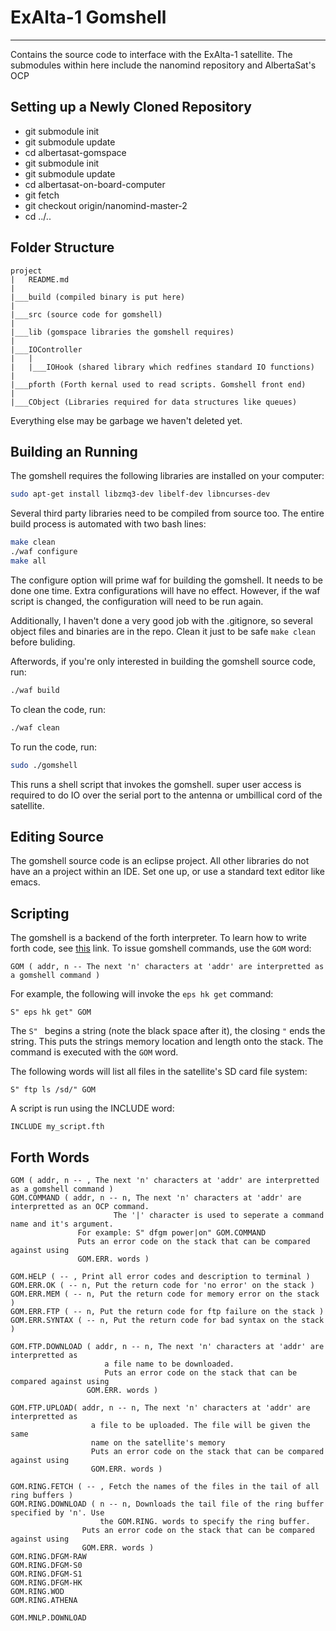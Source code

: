 # ExAlta-1 Gomshell
---

Contains the source code to interface with the ExAlta-1 satellite. The submodules within here include the nanomind repository and AlbertaSat's OCP 

## Setting up a Newly Cloned Repository

* git submodule init
* git submodule update
* cd albertasat-gomspace
* git submodule init
* git submodule update
* cd albertasat-on-board-computer
* git fetch
* git checkout origin/nanomind-master-2
* cd ../..

## Folder Structure

```
project
|   README.md
|
|___build (compiled binary is put here)
|
|___src (source code for gomshell)
|
|___lib (gomspace libraries the gomshell requires)
|
|___IOController
|   |
|   |___IOHook (shared library which redfines standard IO functions)
|
|___pforth (Forth kernal used to read scripts. Gomshell front end)
|
|___CObject (Libraries required for data structures like queues)
```

Everything else may be garbage we haven't deleted yet.

## Building an Running

The gomshell requires the following libraries are installed on your computer:

```bash
sudo apt-get install libzmq3-dev libelf-dev libncurses-dev
```

Several third party libraries need to be compiled from source too. The entire build process is automated
with two bash lines:

```bash
make clean
./waf configure
make all
```

The configure option will prime waf for building the gomshell. It needs to be done one time. Extra configurations will have no effect. However, if the waf script is changed, the configuration will need to be run again.

Additionally, I haven't done a very good job with the .gitignore, so several object files and binaries are in the repo. Clean it just to be safe ```make clean``` before buliding.

Afterwords, if you're only interested in building the gomshell source code, run:

```bash
./waf build
```

To clean the code, run:

```bash
./waf clean
```

To run the code, run:

```bash
sudo ./gomshell
```

This runs a shell script that invokes the gomshell. super user access is required to do IO over the serial port to the antenna or umbillical cord of the satellite.

## Editing Source

The gomshell source code is an eclipse project. All other libraries do not have an a project within an IDE. Set one up, or use a standard text editor like emacs.

## Scripting

The gomshell is a backend of the forth interpreter. To learn how to write forth code, see [this](http://www.softsynth.com/pforth/pf_tut.php) link. To issue gomshell commands, use the ```GOM``` word:

```forth
GOM ( addr, n -- The next 'n' characters at 'addr' are interpretted as a gomshell command )
```

For example, the following will invoke the ```eps hk get``` command:

```forth
S" eps hk get" GOM
```

The ```S" ``` begins a string (note the black space after it), the closing ```"``` ends the string. This puts the strings memory location and length onto the stack. The command is executed with the ```GOM``` word.

The following words will list all files in the satellite's SD card file system:

```forth
S" ftp ls /sd/" GOM
```

A script is run using the INCLUDE word:

```forth
INCLUDE my_script.fth
```

## Forth Words

```forth
GOM ( addr, n -- , The next 'n' characters at 'addr' are interpretted as a gomshell command )
GOM.COMMAND ( addr, n -- n, The next 'n' characters at 'addr' are interpretted as an OCP command.
	      	      	   The '|' character is used to seperate a command name and it's argument.
			   For example: S" dfgm power|on" GOM.COMMAND
			   Puts an error code on the stack that can be compared against using
			   GOM.ERR. words )

GOM.HELP ( -- , Print all error codes and description to terminal )
GOM.ERR.OK ( -- n, Put the return code for 'no error' on the stack )
GOM.ERR.MEM ( -- n, Put the return code for memory error on the stack )
GOM.ERR.FTP ( -- n, Put the return code for ftp failure on the stack )
GOM.ERR.SYNTAX ( -- n, Put the return code for bad syntax on the stack )

GOM.FTP.DOWNLOAD ( addr, n -- n, The next 'n' characters at 'addr' are interpretted as
		   	       	 a file name to be downloaded.
			       	 Puts an error code on the stack that can be compared against using
			   	 GOM.ERR. words )

GOM.FTP.UPLOAD( addr, n -- n, The next 'n' characters at 'addr' are interpretted as
			      a file to be uploaded. The file will be given the same
			      name on the satellite's memory
			      Puts an error code on the stack that can be compared against using
			      GOM.ERR. words )

GOM.RING.FETCH ( -- , Fetch the names of the files in the tail of all ring buffers )
GOM.RING.DOWNLOAD ( n -- n, Downloads the tail file of the ring buffer specified by 'n'. Use
		     	    the GOM.RING. words to specify the ring buffer.
  			    Puts an error code on the stack that can be compared against using
			    GOM.ERR. words )
GOM.RING.DFGM-RAW
GOM.RING.DFGM-S0
GOM.RING.DFGM-S1
GOM.RING.DFGM-HK
GOM.RING.WOD
GOM.RING.ATHENA

GOM.MNLP.DOWNLOAD
```
